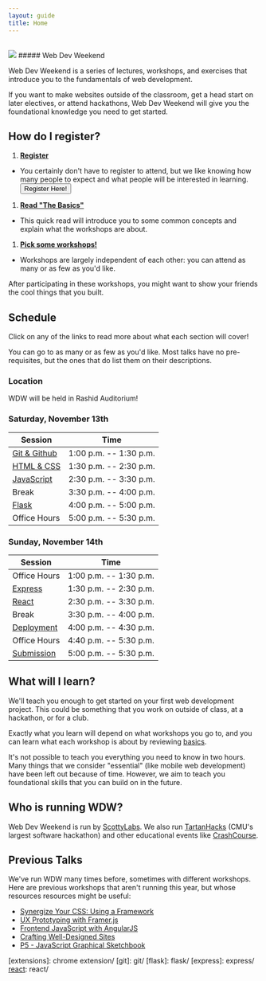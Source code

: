 ```yaml
---
layout: guide
title: Home
---
```


<br>

<img class="hero-logo" src="{{ site.baseurl }}/assets/img/logo.svg">
##### Web Dev Weekend

<span id="time"></span>

Web Dev Weekend is a series of lectures, workshops, and exercises that introduce
you to the fundamentals of web development.

If you want to make websites outside of the classroom, get a head start on later
electives, or attend hackathons, Web Dev Weekend will give you the foundational
knowledge you need to get started.


## How do I register?

1. __[Register]({{site.registration_link}})__
  - You certainly don't have to register to attend, but we like knowing how many
    people to expect and what people will be interested in learning.
    <a href="{{site.registration_link}}"><button>Register Here!</button></a>
1. __[Read "The Basics"][basics]__
  - This quick read will introduce you to some common concepts and explain what
    the workshops are about.
1. __[Pick some workshops!](#schedule)__
  - Workshops are largely independent of each other: you can attend as many or
    as few as you'd like.

After participating in these workshops, you might want to show your friends the
cool things that you built.

## Schedule

Click on any of the links to read more about what each section will cover!

You can go to as many or as few as you'd like. Most talks have no
pre-requisites, but the ones that do list them on their descriptions.

### Location
WDW will be held in Rashid Auditorium!

### Saturday, November 13th

| Session                                                      | Time                   |
|--------------------------------------------------------------|:----------------------:|
| [Git & Github](git/)                                         | 1:00 p.m. -- 1:30 p.m. |
| [HTML & CSS](html+css/)                                      | 1:30 p.m. -- 2:30 p.m. |
| [JavaScript](javascript/)                                    | 2:30 p.m. -- 3:30 p.m. |
| Break                                                        | 3:30 p.m. -- 4:00 p.m. |
| [Flask](flask/)                                              | 4:00 p.m. -- 5:00 p.m. |
| Office Hours                                                 | 5:00 p.m. -- 5:30 p.m. |

### Sunday, November 14th

| Session                                                      | Time                   |
|--------------------------------------------------------------|:----------------------:|
| Office Hours                                                 | 1:00 p.m. -- 1:30 p.m. |
| [Express](express/)                                          | 1:30 p.m. -- 2:30 p.m. |
| [React](react/)                                              | 2:30 p.m. -- 3:30 p.m. |
| Break                                                        | 3:30 p.m. -- 4:00 p.m. |
| [Deployment](deployment/)                                    | 4:00 p.m. -- 4:30 p.m. |
| Office Hours                                                 | 4:40 p.m. -- 5:30 p.m. |
| [Submission](https://forms.gle/Fu1hVT7Sg2VVJXkVA)            | 5:00 p.m. -- 5:30 p.m. |



## What will I learn?

We'll teach you enough to get started on your first web development project.
This could be something that you work on outside of class, at a hackathon, or
for a club.

Exactly what you learn will depend on what workshops you go to, and you can
learn what each workshop is about by reviewing [basics][basics].

It's not possible to teach you everything you need to know in two hours. Many
things that we consider "essential" (like mobile web development) have been left
out because of time. However, we aim to teach you foundational skills that you
can build on in the future.


## Who is running WDW?

Web Dev Weekend is run by [ScottyLabs](https://scottylabs.org). We also run
[TartanHacks](http://tartanhacks.com/) (CMU's largest software hackathon) and
other educational events like
[CrashCourse](https://scottylabs.org/crashcourse/).

## Previous Talks

We've run WDW many times before, sometimes with different workshops. Here are
previous workshops that aren't running this year, but whose resources resources
might be useful:

- [Synergize Your CSS: Using a Framework][css-frameworks]
- [UX Prototyping with Framer.js][framer]
- [Frontend JavaScript with AngularJS][angular]
- [Crafting Well-Designed Sites][design]
- [P5 - JavaScript Graphical Sketchbook][p5]

[basics]: basics/
[html+css]: html+css/
[design]: design/
[p5]: p5/
[react]: react/
[css-frameworks]: css/
[javascript]: javascript/
[tensorflow]: tensorflow/
[backend]: backend/
[deployment]: deployment/
[angular]: angular/
[framer]: prototyping/
[rest]: rest/
[postman]: postman/
[setup]: setup/
[appengine]: appengine/
[extensions]: chrome extension/
[git]: git/
[flask]: flask/
[express]: express/
[react]: react/

<!-- schema.org information about the event, so it shows up in Google -->
<script type="application/ld+json">
{
  "@context": "http://schema.org/",
  "@type": "Event",
  "name": "Web Dev Weekend",
  "organizer": {
    "@type": "Organization",
    "name": "ScottyLabs",
    "sameAs": "https://scottylabs.org/"
  },
  "startDate": "2016-11-4T13:40",
  "endDate": "2016-11-5T20:00",
  "description": "A series of interactive workshops that teach the fundamentals of web development.",
  "location": {
      "@type": "Place",
      "name": "Wean Mac Cluster",
      "address": "WEH 5201"
  },
  "image": "{{ site.baseurl }}/assets/img/logo.svg"
  }
</script>
